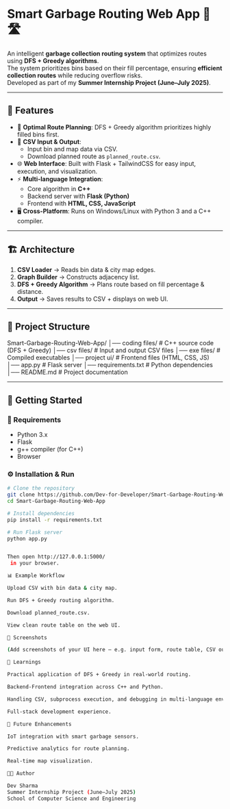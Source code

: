 # Smart Garbage Routing Web App 🚮🛣️

An intelligent **garbage collection routing system** that optimizes routes using **DFS + Greedy algorithms**.  
The system prioritizes bins based on their fill percentage, ensuring **efficient collection routes** while reducing overflow risks.  
Developed as part of my **Summer Internship Project (June–July 2025)**.

---

## 📌 Features
- 🔄 **Optimal Route Planning**: DFS + Greedy algorithm prioritizes highly filled bins first.
- 📂 **CSV Input & Output**: 
  - Input bin and map data via CSV.
  - Download planned route as `planned_route.csv`.
- 🌐 **Web Interface**: Built with Flask + TailwindCSS for easy input, execution, and visualization.
- ⚡ **Multi-language Integration**: 
  - Core algorithm in **C++**
  - Backend server with **Flask (Python)**
  - Frontend with **HTML, CSS, JavaScript**
- 🖥️ **Cross-Platform**: Runs on Windows/Linux with Python 3 and a C++ compiler.

---

## 🏗️ Architecture
1. **CSV Loader** → Reads bin data & city map edges.  
2. **Graph Builder** → Constructs adjacency list.  
3. **DFS + Greedy Algorithm** → Plans route based on fill percentage & distance.  
4. **Output** → Saves results to CSV + displays on web UI.

---

## 📂 Project Structure



Smart-Garbage-Routing-Web-App/
│── coding files/ # C++ source code (DFS + Greedy)
│── csv files/ # Input and output CSV files
│── exe files/ # Compiled executables
│── project ui/ # Frontend files (HTML, CSS, JS)
│── app.py # Flask server
│── requirements.txt # Python dependencies
│── README.md # Project documentation


---

## 🚀 Getting Started

### 🔧 Requirements
- Python 3.x  
- Flask  
- g++ compiler (for C++)  
- Browser  

### ⚙️ Installation & Run
```bash
# Clone the repository
git clone https://github.com/Dev-for-Developer/Smart-Garbage-Routing-Web-App.git
cd Smart-Garbage-Routing-Web-App

# Install dependencies
pip install -r requirements.txt

# Run Flask server
python app.py


Then open http://127.0.0.1:5000/
 in your browser.

📊 Example Workflow

Upload CSV with bin data & city map.

Run DFS + Greedy routing algorithm.

Download planned_route.csv.

View clean route table on the web UI.

📸 Screenshots

(Add screenshots of your UI here — e.g. input form, route table, CSV output.)

🧠 Learnings

Practical application of DFS + Greedy in real-world routing.

Backend-Frontend integration across C++ and Python.

Handling CSV, subprocess execution, and debugging in multi-language environments.

Full-stack development experience.

📌 Future Enhancements

IoT integration with smart garbage sensors.

Predictive analytics for route planning.

Real-time map visualization.

👨‍💻 Author

Dev Sharma
Summer Internship Project (June–July 2025)
School of Computer Science and Engineering
